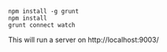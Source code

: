     npm install -g grunt
    npm install
    grunt connect watch

This will run a server on http://localhost:9003/

